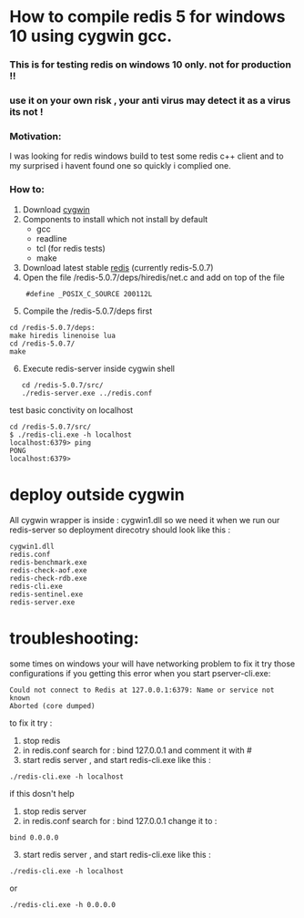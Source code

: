 # How to compile redis 5 for windows 10 using cygwin gcc.
### This is for testing redis on windows 10 only. not for production !!
### use it on your own risk , your anti virus may detect it as a virus its not !
### Motivation:
I was looking for redis windows build to test some redis c++ client and to my surprised i havent found one 
so quickly i complied one. 
### How to:
1. Download [cygwin]
2. Components to install which not install by default 
    - gcc
    - readline 
    - tcl (for redis tests)
    - make
3. Download latest stable [redis] (currently redis-5.0.7)
4. Open the file /redis-5.0.7/deps/hiredis/net.c and add on top of the file  
```
    #define _POSIX_C_SOURCE 200112L
```
5. Compile the /redis-5.0.7/deps first 
```
cd /redis-5.0.7/deps:
make hiredis linenoise lua 
cd /redis-5.0.7/
make
```
6. Execute redis-server inside cygwin shell 
```
   cd /redis-5.0.7/src/
   ./redis-server.exe ../redis.conf
```
test basic conctivity on localhost 
```
cd /redis-5.0.7/src/
$ ./redis-cli.exe -h localhost
localhost:6379> ping
PONG
localhost:6379>
```
# deploy outside cygwin
All cygwin wrapper is inside : cygwin1.dll
so we need it when we run our redis-server
so deployment direcotry should look like this :
```
cygwin1.dll
redis.conf
redis-benchmark.exe
redis-check-aof.exe
redis-check-rdb.exe
redis-cli.exe
redis-sentinel.exe
redis-server.exe

```
# troubleshooting:
some times on windows your will have networking problem to fix it try those configurations 
if you getting this error when you start pserver-cli.exe:
```
Could not connect to Redis at 127.0.0.1:6379: Name or service not known
Aborted (core dumped)
```

to fix it try :
1. stop redis 
2. in redis.conf search for : bind 127.0.0.1
and comment it with #
3. start redis server , and start redis-cli.exe like this :
```
./redis-cli.exe -h localhost
```
if this dosn't help 
1. stop redis server 
2. in redis.conf search for : bind 127.0.0.1
change it to :
```
bind 0.0.0.0
```
3. start redis server , and start redis-cli.exe like this :
```
./redis-cli.exe -h localhost
```
or 
```
./redis-cli.exe -h 0.0.0.0
```

[redis]: https://redis.io/
[cygwin]: https://www.cygwin.com/setup-x86_64.exe
